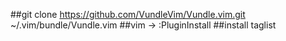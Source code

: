 
##git clone https://github.com/VundleVim/Vundle.vim.git ~/.vim/bundle/Vundle.vim
##vim -> :PluginInstall 
##install taglist
